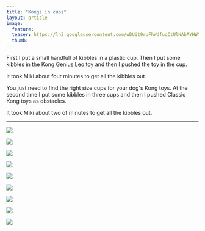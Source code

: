 ```yaml
---
title: "Kongs in cups"
layout: article
image:
  feature:
  teaser: https://lh3.googleusercontent.com/wDUit9ruFhWdfuqCtUlNAbAYHWN4oKtChPEheIbdxXKlRMlXU7CoxCOwzjGmRcn0rtuWwpsekby7tnjvFqK8Fz-eyRkcmlxPp3HIeryIuPkxFaKRqGzRC3KMHwgFr2IXM4M1jm-Xya8tfKKVQxI7pREBk014RE9UuDvDdWKeeYCCzGHqhSjtO5FyaWaT0Uh4LVr_otfma3o5Ty25dDWBrbQRAMceQFHkP01YEhIEvYagqHQaa_MvHsGB77PHY-bkNfr5Yb3rMq1jtJeOj8XVBdbocaIhsGzdM1l4fTCquNFXS61gFyLVqgZQl67a32FenLkM_SDpCJFxqBb_tiDL3-D4YXvuC-nDddRN0oV1G8pMrSZ3ftFIU6VjpslHGwC9lj7MWQ4yCkIeuS_UWXZK4A83gx7dor1TB7X6vSFtjCCE_DkrJi-jUPVIwS2xiRni16TtLBExbRCHCeUxsStiMULhQWkppgY0P5LWe3F38fKPZIYPmhhcOYc2HBG3JMhIgs-mWcAKM4dF3kCGRuZJGQRk2aIQ5nCR1b1pLXIPCBk=w245
  thumb:
---
```


First I put a small handfull of kibbles in a plastic cup. Then I put some kibbles in the Kong Genius Leo toy and then I pushed the toy in the cup.

It took Miki about four minutes to get all the kibbles out.

You just need to find the right size cups for your dog's Kong toys. At the second time I put some kibbles in three cups and then I pushed Classic Kong toys as obstacles.

It took Miki about two of minutes to get all the kibbles out.

---

[![](https://lh3.googleusercontent.com/wKUPU1mnVrFRPTp_I5qb67cKzGjc-BNnnGsiUcT0nrx50ub1lhO-InW3RdBMTAr77mS4iK6g9fGnCm5Hqx9xpHmdVsXj6byod2lr24X9fmkYxFT58Z7RWwkPwVElfeTG4JARha73NCjsjTw_PeJLOd8u-LuEcGCaqA5bSsTM_EwIf5L_31K4AW5P0XqtFw8x_8HUi0LTwdh_E-QxfawnBXR9n_A75RfubWuwwV7RVgU6Xw-usSRoZdru8Gnk-VWNJ_lIL6lEtz5UeI1BJClroH7YG7BZabRVfYx4upecrT7SXoSI1VLdt_k2B7n-h03Xm6Y-3gn6jeT0s4-n8iGWKjNDC82pg2wIAAHwWIqJYUPszWFcjHQT9AGO5wJH61vvEkRy2oOZ6Y_ct27aQxk4nPHwb45NJ1fl8Qbk-7bi1Thko97cMHeMBhqHCvEtMN32QW3EolFVJPsILoMro92bBOeRBVHqYf5LwzfxQmoA0XdrNvYkmkWPgRjtGw8czCcCA3BmrBCpJyT0DVj6V618xA-w4mGj3tWwkVm8TcqP4MA=w800)](https://lh3.googleusercontent.com/wKUPU1mnVrFRPTp_I5qb67cKzGjc-BNnnGsiUcT0nrx50ub1lhO-InW3RdBMTAr77mS4iK6g9fGnCm5Hqx9xpHmdVsXj6byod2lr24X9fmkYxFT58Z7RWwkPwVElfeTG4JARha73NCjsjTw_PeJLOd8u-LuEcGCaqA5bSsTM_EwIf5L_31K4AW5P0XqtFw8x_8HUi0LTwdh_E-QxfawnBXR9n_A75RfubWuwwV7RVgU6Xw-usSRoZdru8Gnk-VWNJ_lIL6lEtz5UeI1BJClroH7YG7BZabRVfYx4upecrT7SXoSI1VLdt_k2B7n-h03Xm6Y-3gn6jeT0s4-n8iGWKjNDC82pg2wIAAHwWIqJYUPszWFcjHQT9AGO5wJH61vvEkRy2oOZ6Y_ct27aQxk4nPHwb45NJ1fl8Qbk-7bi1Thko97cMHeMBhqHCvEtMN32QW3EolFVJPsILoMro92bBOeRBVHqYf5LwzfxQmoA0XdrNvYkmkWPgRjtGw8czCcCA3BmrBCpJyT0DVj6V618xA-w4mGj3tWwkVm8TcqP4MA=s0)

[![](https://lh3.googleusercontent.com/fA8UExvuvWfnHXUEEUCmr6qV2yxZkyiPH5cU6zpBWg60K1__Fm9-2fSrO2cZTyRwqCOj7gCRxdjGmu-7qybqoospBHquWPBuGQ4dSuHZk9S7nyIaxuWPNH810tLcGkJTlCAPecLisftcp4icbveN1_YHgm9fMhw5rwqCPyQXYb2hDjULQSu8mpR3nC_JMwjIwcffcjGfcdgBFJ9gD8YCJKmRSAPYY2v0waRw1IRpnIuvV3FvkXEGW9hjwMTqeXVV5TY0yl0LRIxFXmAm4KSYmXBgX55lpVtlvwkl_YeTonv6H7FgBvWY8G-P_jJNlVB2Y4I05N0wnUebXFOkedXBGzE2pRRVQCQQP4sRvWTPh9GNDKgyuEDPDT_FTW6ZK_vjRKxXmKWgfNP2SY2N8aCFaqKhQkob0raBbAlVClw_AR5-wnQTsWCdMO6HqTtPswntezhjAVdXgJ8o4GroEvHGUTs4o3u3MKSHHx1vcJogTgYi2ku-5eLMNajtiId53u45TKyBvVKBEhBRjZbir5mHNdwmIu3d9a7clRxpIUSOyjk=w800)](https://lh3.googleusercontent.com/fA8UExvuvWfnHXUEEUCmr6qV2yxZkyiPH5cU6zpBWg60K1__Fm9-2fSrO2cZTyRwqCOj7gCRxdjGmu-7qybqoospBHquWPBuGQ4dSuHZk9S7nyIaxuWPNH810tLcGkJTlCAPecLisftcp4icbveN1_YHgm9fMhw5rwqCPyQXYb2hDjULQSu8mpR3nC_JMwjIwcffcjGfcdgBFJ9gD8YCJKmRSAPYY2v0waRw1IRpnIuvV3FvkXEGW9hjwMTqeXVV5TY0yl0LRIxFXmAm4KSYmXBgX55lpVtlvwkl_YeTonv6H7FgBvWY8G-P_jJNlVB2Y4I05N0wnUebXFOkedXBGzE2pRRVQCQQP4sRvWTPh9GNDKgyuEDPDT_FTW6ZK_vjRKxXmKWgfNP2SY2N8aCFaqKhQkob0raBbAlVClw_AR5-wnQTsWCdMO6HqTtPswntezhjAVdXgJ8o4GroEvHGUTs4o3u3MKSHHx1vcJogTgYi2ku-5eLMNajtiId53u45TKyBvVKBEhBRjZbir5mHNdwmIu3d9a7clRxpIUSOyjk=s0)

[![](https://lh3.googleusercontent.com/AIW7zJZFVlFYkulo17JIuPedqWVVK_ZiQLyiFPT5kUymiM9dggxFanNaj2uPhdySYFZeC2IZ8ET0UjISXKB7KRs9ay7rVFu-qflz7Ce72U0XSqE46OlXnrno2DLErAwtiw5xWyr7V1E0E7eE7aDu518nkb-Nk8e5IBIuEyQ4QOjJ88HbAjGHqSL2o-1HQrsYqaJqW75v4Th7aAtgj18l5t_7NR3XVt5OcFsq6OhoVk_o4uT-MR_ajs_8xB2ddAuHbiKNhdMqFKYPpp8pWn-qAeTCk09B4lpTbNJU0MgQgpraObUJhhgJ8zt7jZeefwcyMSGNFgBwAS5NYz4-wEv_NWZSi-NMQFPBZtWy0cpvKlTMrH0QUBvxyCgMmlYhIaD6-fTL4cBC-oG02qF1RQA0skM7ZLvMPJi5ONq8MXWmsGUDpPO7tZW7Dd6agH-xDAD7Hv3f2_o_6QglK02GXn6nF7He_tTCbYSRJC0ceD8aKMPByWH_qUPAj6tS_7Nu-B3S9YvdG9wvHmE5A8jkL-m9OSUZrDbqNoRSg3e6Jz2GEag=w800)](https://lh3.googleusercontent.com/AIW7zJZFVlFYkulo17JIuPedqWVVK_ZiQLyiFPT5kUymiM9dggxFanNaj2uPhdySYFZeC2IZ8ET0UjISXKB7KRs9ay7rVFu-qflz7Ce72U0XSqE46OlXnrno2DLErAwtiw5xWyr7V1E0E7eE7aDu518nkb-Nk8e5IBIuEyQ4QOjJ88HbAjGHqSL2o-1HQrsYqaJqW75v4Th7aAtgj18l5t_7NR3XVt5OcFsq6OhoVk_o4uT-MR_ajs_8xB2ddAuHbiKNhdMqFKYPpp8pWn-qAeTCk09B4lpTbNJU0MgQgpraObUJhhgJ8zt7jZeefwcyMSGNFgBwAS5NYz4-wEv_NWZSi-NMQFPBZtWy0cpvKlTMrH0QUBvxyCgMmlYhIaD6-fTL4cBC-oG02qF1RQA0skM7ZLvMPJi5ONq8MXWmsGUDpPO7tZW7Dd6agH-xDAD7Hv3f2_o_6QglK02GXn6nF7He_tTCbYSRJC0ceD8aKMPByWH_qUPAj6tS_7Nu-B3S9YvdG9wvHmE5A8jkL-m9OSUZrDbqNoRSg3e6Jz2GEag=s0)

[![](https://lh3.googleusercontent.com/_zGsEjJdUAzilFR_n0o_ola2Ciitis0tM7AWxbI1Nwgt2qxM7aOliOTTO9hadU1dfnsLdJb_LPuyGlZEdPg7_e9ghPOGc4IhNUZro4DtWIfiahRcNeAjFd2OJI0rzNbLJ_n8bKSkQx_heLstXAYFB-_5iI2f6sZLNjzfX4gAJ0EYM850zi7Sevdbl4nS9IzIG4rP_JtF2BdjSAFgmFwoOkjCSWlb-fexHzZypujl92QQE6e4amKEs09b3YNXQQz3NPSDd9mSuQMnIK_nWawMSmZA7MXJ9lr07TKEbck5Wk09f0ufdZ7jIl4EEmWaiAxjQVoTAjZlO_b4eyK0fGT6uDsvQYs5Ew0Ntp-zGVObXSZ9CTOH4-HJKDblv10UjA--3G42wZ07MIIss5hMlfKyqU76CAkLEC9nnrB_z62paYmblzyN_UmJEp56fRVlU5EZbDaLtveD-czscOPQcjBV03aYWJcmvjZZFm6n5zKXHb49ma7Ml4A1Ds03CXK7k86XtVmdl6YTCiE4TRbjHwT1TTUGiAmIOMGBy_0zRC2e8pE=w800)](https://lh3.googleusercontent.com/_zGsEjJdUAzilFR_n0o_ola2Ciitis0tM7AWxbI1Nwgt2qxM7aOliOTTO9hadU1dfnsLdJb_LPuyGlZEdPg7_e9ghPOGc4IhNUZro4DtWIfiahRcNeAjFd2OJI0rzNbLJ_n8bKSkQx_heLstXAYFB-_5iI2f6sZLNjzfX4gAJ0EYM850zi7Sevdbl4nS9IzIG4rP_JtF2BdjSAFgmFwoOkjCSWlb-fexHzZypujl92QQE6e4amKEs09b3YNXQQz3NPSDd9mSuQMnIK_nWawMSmZA7MXJ9lr07TKEbck5Wk09f0ufdZ7jIl4EEmWaiAxjQVoTAjZlO_b4eyK0fGT6uDsvQYs5Ew0Ntp-zGVObXSZ9CTOH4-HJKDblv10UjA--3G42wZ07MIIss5hMlfKyqU76CAkLEC9nnrB_z62paYmblzyN_UmJEp56fRVlU5EZbDaLtveD-czscOPQcjBV03aYWJcmvjZZFm6n5zKXHb49ma7Ml4A1Ds03CXK7k86XtVmdl6YTCiE4TRbjHwT1TTUGiAmIOMGBy_0zRC2e8pE=s0)

[![](https://lh3.googleusercontent.com/rAt4MUW5L_KkJUgmhPrZEqREwWPwjV5nzlgzT8L2WqfnUd5jPg46CpyQs5Toih0LofLiUMtEP7rOC6ICQdSfYq8PxiiNQhqaxe4jzRX_KpvsefDlkc73_nIzLm1kSUdY_8njTp3z-7rhVnnaxgvtEYOCqR9X2tQXBhx7ReDch74ZkQLgVV_rH8w8ghdVHqA56W13O4Kaw2pLt59eDr66sd6HjnIOaOjaSh94Y3raEOP11SVV0HYRFZ_pZ0yLll3x3NpB7zYwpcnPCTrpJVAI14SgaHSeQychH_TvyBvcr8Q6J0TRY-_6dP59yWQj7Zmg_r-bCrocFOORU1fNDYaJxP6qzE2JsWKsjSTDFkkWTsAO4_PZvWsorVfYLDHXfLzcY66Yl8lOVS845BP7rBKUdIqQADq9AbCTUdE_sZes89LePGaIJwrIQM9ijuXprP6OnlmOuTq0iL-7nnLOz_wfBaLegHjrJN9_nBv5dggRSE3DBsV8IdvBvKJr4T6XwTreZxq_T7ctRsMXC5NYP81SCChQhQ8WK9AhWuuFZ2FLjCg=w800)](https://lh3.googleusercontent.com/rAt4MUW5L_KkJUgmhPrZEqREwWPwjV5nzlgzT8L2WqfnUd5jPg46CpyQs5Toih0LofLiUMtEP7rOC6ICQdSfYq8PxiiNQhqaxe4jzRX_KpvsefDlkc73_nIzLm1kSUdY_8njTp3z-7rhVnnaxgvtEYOCqR9X2tQXBhx7ReDch74ZkQLgVV_rH8w8ghdVHqA56W13O4Kaw2pLt59eDr66sd6HjnIOaOjaSh94Y3raEOP11SVV0HYRFZ_pZ0yLll3x3NpB7zYwpcnPCTrpJVAI14SgaHSeQychH_TvyBvcr8Q6J0TRY-_6dP59yWQj7Zmg_r-bCrocFOORU1fNDYaJxP6qzE2JsWKsjSTDFkkWTsAO4_PZvWsorVfYLDHXfLzcY66Yl8lOVS845BP7rBKUdIqQADq9AbCTUdE_sZes89LePGaIJwrIQM9ijuXprP6OnlmOuTq0iL-7nnLOz_wfBaLegHjrJN9_nBv5dggRSE3DBsV8IdvBvKJr4T6XwTreZxq_T7ctRsMXC5NYP81SCChQhQ8WK9AhWuuFZ2FLjCg=s0)

[![](https://lh3.googleusercontent.com/NJdoiIsRDqELLLOzHtP8VTyDiiGLexhXHgcbpLHaGfWstVy4wT5IKCaJNjr3tiXV1FJ0a8V7FQPpftapZSia8f9hdsuJ7gqMHQdRFC-wMvlH4H-e6AMuGWR26d9BlI1IuhRc3SddTMmmFUcKsTiacwq9E1u4WEqoBx6j_TqWVl6rQ_fzl96U5IaJn4IHB8nopzw4DY0bXcAgqpStfYvisEMTNyTPIdrl9w35m2_m6jE2To6283tXsiczibd1NwZUocVB08G6utgLOEyT29xQB2G85Hr4qYFgHsp3SkyKx_WFATWLZwxWnzzgfUSJWF59wn_ZksvvenUUhasbQ0fzSaIj1cJpkkHL4TreV0TMjMvYBpf1l3bcdOIyLnG4b-h4bIHcA2ZtR2TM9ITr0Q0tqb_UI46_-ENVqUhLB6Z8HF7cYsVchsLiBFr6NI3hrxhtL7Q6VjM8j_JMAMot7Og7o_LCEjsLQTwvr1KpwLrd4GaOvkx_jjMkYF6IZ2TZxt-WUR3JQNkAh37mxRxxWUYUDS4eAGeztbs3tiiy4MP5OEg=w800)](https://lh3.googleusercontent.com/NJdoiIsRDqELLLOzHtP8VTyDiiGLexhXHgcbpLHaGfWstVy4wT5IKCaJNjr3tiXV1FJ0a8V7FQPpftapZSia8f9hdsuJ7gqMHQdRFC-wMvlH4H-e6AMuGWR26d9BlI1IuhRc3SddTMmmFUcKsTiacwq9E1u4WEqoBx6j_TqWVl6rQ_fzl96U5IaJn4IHB8nopzw4DY0bXcAgqpStfYvisEMTNyTPIdrl9w35m2_m6jE2To6283tXsiczibd1NwZUocVB08G6utgLOEyT29xQB2G85Hr4qYFgHsp3SkyKx_WFATWLZwxWnzzgfUSJWF59wn_ZksvvenUUhasbQ0fzSaIj1cJpkkHL4TreV0TMjMvYBpf1l3bcdOIyLnG4b-h4bIHcA2ZtR2TM9ITr0Q0tqb_UI46_-ENVqUhLB6Z8HF7cYsVchsLiBFr6NI3hrxhtL7Q6VjM8j_JMAMot7Og7o_LCEjsLQTwvr1KpwLrd4GaOvkx_jjMkYF6IZ2TZxt-WUR3JQNkAh37mxRxxWUYUDS4eAGeztbs3tiiy4MP5OEg=s0)

[![](https://lh3.googleusercontent.com/ErULKqpWmalNzen0FfD2nkQzqed3JvEHspnMd3siAHOysdvPpCCo7NBDGsWUYxaNI2wLNqxLvswG1Of7mxwQf6B7w69gH76KE6c0WkAfSbR5p5Mcl199uLhUfPfhY0VaEJNh5uD5sHDHZb3QMtgstNDuRR5Z8QlXGbjLLDgN5taNPB_-BHdfpo3-oVMP0eG5rHBpiJHqmIzqVoF-0TQ32FHH0gWym3rfTtAg6JolhWDPAD-fcnvo4TI59Nq2p37Z_ezprpy6LvssGBJb0Z1rGO9A50HsiHzHWeSFMHoo_QJSeb96fLsGnUhkygkOFYF2kDHpCymmZY2HBmK1gLslx4yjcEsl1XxV35otkCB-TXNveEWqrwqs0ZehjfQDjKyCd2yUVNja2o2_1LqzKg9RYqu_VzrX77mPoVFHWMcIYiwHvs1gcNU9TYU9x5KlOY_b5waK776_BYhROviyM1DyJhPsoRHQ1rMOhUZWTQxePHUCbwiKuY9dbTXfSh2dhJF4QH7g74HEDxWKLuPwefyC5kkNB3ErRhqpgucAI2Fc-vk=w800)](https://lh3.googleusercontent.com/ErULKqpWmalNzen0FfD2nkQzqed3JvEHspnMd3siAHOysdvPpCCo7NBDGsWUYxaNI2wLNqxLvswG1Of7mxwQf6B7w69gH76KE6c0WkAfSbR5p5Mcl199uLhUfPfhY0VaEJNh5uD5sHDHZb3QMtgstNDuRR5Z8QlXGbjLLDgN5taNPB_-BHdfpo3-oVMP0eG5rHBpiJHqmIzqVoF-0TQ32FHH0gWym3rfTtAg6JolhWDPAD-fcnvo4TI59Nq2p37Z_ezprpy6LvssGBJb0Z1rGO9A50HsiHzHWeSFMHoo_QJSeb96fLsGnUhkygkOFYF2kDHpCymmZY2HBmK1gLslx4yjcEsl1XxV35otkCB-TXNveEWqrwqs0ZehjfQDjKyCd2yUVNja2o2_1LqzKg9RYqu_VzrX77mPoVFHWMcIYiwHvs1gcNU9TYU9x5KlOY_b5waK776_BYhROviyM1DyJhPsoRHQ1rMOhUZWTQxePHUCbwiKuY9dbTXfSh2dhJF4QH7g74HEDxWKLuPwefyC5kkNB3ErRhqpgucAI2Fc-vk=s0)

[![](https://lh3.googleusercontent.com/-USUD0LhCHSsfDy-e7lrTazNIIEUcGPD2qH_BkZQTdHebHnv451zq70GvFY7tHBa7wPp_uTGYvlAKfYorgR1hQVZ5RX38UW5hHy5tsdgG73nI8fIHh2Exe_lktcklhW4i7KVj0QKyfyuoFsK7ytmsM0416OEzGLwYDWHQKu6jPYZl5lZMeZ6Nc7o6uOKTPaI5bYDLVY414CbzLTio5ALeyNsrzxlt9sYZN7nk2IbQJBX6nMQlKgamTSEZfQuaBQ_5mSuuy0xzvxTr16LNhcOoi8bx0jVv3BmS-j5Z-oGgBiYUJbmrbinUpRT2JqZCgtXzYVDvAYgvoAhVlu23_O_zHBbnVPnrN7xcVNNkuYN9dbqi4MEiGi_YLSI94S20AEcmhMy2pIVUbDmIkBBlnxcKpxEYJpIKriwJ9XrLa3jbJhv4JrBJpSoJX_5L0tsBT5kc2aI1JGjcB_cfM5OxERff0ov1CZHp0l8jr2j4nrQvEN3ICZFnhvLuNPzO5pNnAxq9FCF5p95cxTf0AuqMq2tIDEO04cYKUJXA3ZvEC8hbDY=w800)](https://lh3.googleusercontent.com/-USUD0LhCHSsfDy-e7lrTazNIIEUcGPD2qH_BkZQTdHebHnv451zq70GvFY7tHBa7wPp_uTGYvlAKfYorgR1hQVZ5RX38UW5hHy5tsdgG73nI8fIHh2Exe_lktcklhW4i7KVj0QKyfyuoFsK7ytmsM0416OEzGLwYDWHQKu6jPYZl5lZMeZ6Nc7o6uOKTPaI5bYDLVY414CbzLTio5ALeyNsrzxlt9sYZN7nk2IbQJBX6nMQlKgamTSEZfQuaBQ_5mSuuy0xzvxTr16LNhcOoi8bx0jVv3BmS-j5Z-oGgBiYUJbmrbinUpRT2JqZCgtXzYVDvAYgvoAhVlu23_O_zHBbnVPnrN7xcVNNkuYN9dbqi4MEiGi_YLSI94S20AEcmhMy2pIVUbDmIkBBlnxcKpxEYJpIKriwJ9XrLa3jbJhv4JrBJpSoJX_5L0tsBT5kc2aI1JGjcB_cfM5OxERff0ov1CZHp0l8jr2j4nrQvEN3ICZFnhvLuNPzO5pNnAxq9FCF5p95cxTf0AuqMq2tIDEO04cYKUJXA3ZvEC8hbDY=s0)

[![](https://lh3.googleusercontent.com/kgL-8_lgS5MDCgaKrwxyNUKYNvf6wC3co-HwP_HL6VAzeFU_opFtcrXCEzCqJH9wYrYa6fwJV1EPgqxy3KjM-GOyRA5vLZdWwaNS3hIGUuAsbNkxIi3_8PjjekngEDum_rpKDu1yg1dMKOIw2c2v6KZhGReqx6rrs1_eJpSY1u_INdT17fdhKbL5ZFN6V0xijqLUbdndWPObdBiBIuzOdJ6WRGR65ocM_WjWwDxycVJynpcpYtS1j9LnCG5CBUQy5a3uNj67PwAd-urJGMTKF6p0Xla9u74Uc1TPFmENb_5tUKzoVAjyVacE6xuPVo1UeF6RZn9JI1EmS5FGu6HcZfp8IwYQ5UnQdV196ekR1qq1WKwmphN3QA0EbpKe117y2tBd-YKSGN04MWq43wTq5dAxWNOz6zRo7NGVxAqIiex7UkUx2zrzg1uVymtWR_jQb4HyhDR-Gjk_HfUpb-mtpWkk0_N4_ilZ03EOR_gB2bPo_UZWhxWvVagO9FFuPpY2oe9hoLAnnAlUa9d5qpMFGYqN31DaQiRO4cab6o8f8vU=w800)](https://lh3.googleusercontent.com/kgL-8_lgS5MDCgaKrwxyNUKYNvf6wC3co-HwP_HL6VAzeFU_opFtcrXCEzCqJH9wYrYa6fwJV1EPgqxy3KjM-GOyRA5vLZdWwaNS3hIGUuAsbNkxIi3_8PjjekngEDum_rpKDu1yg1dMKOIw2c2v6KZhGReqx6rrs1_eJpSY1u_INdT17fdhKbL5ZFN6V0xijqLUbdndWPObdBiBIuzOdJ6WRGR65ocM_WjWwDxycVJynpcpYtS1j9LnCG5CBUQy5a3uNj67PwAd-urJGMTKF6p0Xla9u74Uc1TPFmENb_5tUKzoVAjyVacE6xuPVo1UeF6RZn9JI1EmS5FGu6HcZfp8IwYQ5UnQdV196ekR1qq1WKwmphN3QA0EbpKe117y2tBd-YKSGN04MWq43wTq5dAxWNOz6zRo7NGVxAqIiex7UkUx2zrzg1uVymtWR_jQb4HyhDR-Gjk_HfUpb-mtpWkk0_N4_ilZ03EOR_gB2bPo_UZWhxWvVagO9FFuPpY2oe9hoLAnnAlUa9d5qpMFGYqN31DaQiRO4cab6o8f8vU=s0)
